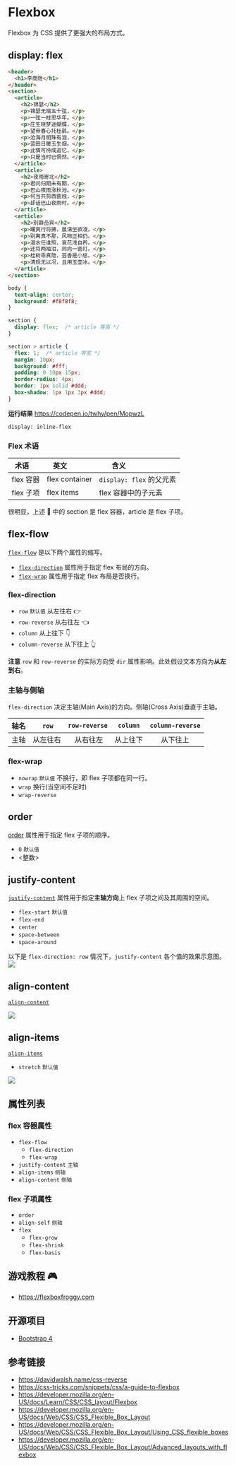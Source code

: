 # Flexbox

Flexbox 为 CSS 提供了更强大的布局方式。

## display: flex
```html
<header>
  <h1>李商隐</h1>
</header>
<section>
  <article>
    <h2>锦瑟</h2>
    <p>锦瑟无端五十弦，</p>
    <p>一弦一柱思华年。</p>
    <p>庄生晓梦迷蝴蝶，</p>
    <p>望帝春心托杜鹃。</p>
    <p>沧海月明珠有泪，</p>
    <p>蓝田日暖玉生烟。</p>
    <p>此情可待成追忆，</p>
    <p>只是当时已惘然。</p>
  </article>
  <article>
    <h2>夜雨寄北</h2>
    <p>君问归期未有期，</p>
    <p>巴山夜雨涨秋池。</p>
    <p>何当共剪西窗烛，</p>
    <p>却话巴山夜雨时。</p>
  </article>
  <article>
    <h2>别薛喦宾</h2>
    <p>曙爽行将拂，晨清坐欲凌。</p>
    <p>别离真不那，风物正相仍。</p>
    <p>漫水任谁照，衰花浅自矜。</p>
    <p>还将两袖泪，同向一窗灯。</p>
    <p>桂树乖真隐，芸香是小惩。</p>
    <p>清规无以况，且用玉壶冰。</p>
  </article>
</section>
```
```css
body {
  text-align: center;
  background: #f8f8f8;
}

section {
  display: flex;  /* article 等高 */
}

section > article {
  flex: 1;  /* article 等宽 */
  margin: 10px;
  background: #fff;
  padding: 0 10px 15px;
  border-radius: 4px;
  border: 1px solid #ddd;
  box-shadow: 1px 1px 3px #ddd;
}
```
**运行结果** https://codepen.io/twhy/pen/MopwzL

`display: inline-flex`

### Flex 术语
| 术语      | 英文            | 含义                     |
|----------|-----------------|-------------------------|
| flex 容器 |  flex container | `display: flex` 的父元素 |
| flex 子项 |  flex items     | flex 容器中的子元素       |

很明显，上述 🌰 中的 section 是 flex 容器，article 是 flex 子项。

## flex-flow
[`flex-flow`](https://developer.mozilla.org/en-US/docs/Web/CSS/flex-flow) 是以下两个属性的缩写。
* [`flex-direction`](https://developer.mozilla.org/en-US/docs/Web/CSS/flex-direction) 属性用于指定 flex 布局的方向。
* [`flex-wrap`](https://developer.mozilla.org/en-US/docs/Web/CSS/flex-wrap) 属性用于指定 flex 布局是否换行。

### flex-direction
* `row` `默认值` 从左往右 👉 
* `row-reverse` 从右往左 👈
* `column` 从上往下 👇
* `column-reverse` 从下往上 👆

**注意** `row` 和 `row-reverse` 的实际方向受 `dir` 属性影响。此处假设文本方向为**从左到右**。

### 主轴与侧轴
`flex-direction` 决定主轴(Main Axis)的方向。侧轴(Cross Axis)垂直于主轴。

| 轴名 |  `row`  | `row-reverse` | `column` | `column-reverse`|
|-----|:-------:|:-------------:|:--------:|:----------------:|
| 主轴 | 从左往右 |  从右往左       |  从上往下 |     从下往上      |


### flex-wrap
* `nowrap` `默认值` 不换行，即 flex 子项都在同一行。
* `wrap` 换行(当空间不足时)
* `wrap-reverse` 

## order
[order](https://developer.mozilla.org/en-US/docs/Web/CSS/order) 属性用于指定 flex 子项的顺序。
* `0` `默认值`
* <整数>

## justify-content
[`justify-content`](https://developer.mozilla.org/en-US/docs/Web/CSS/justify-content) 属性用于指定**主轴方向**上 flex 子项之间及其周围的空间。
* `flex-start` `默认值`
* `flex-end`
* `center`
* `space-between`
* `space-around`

以下是 `flex-direction: row` 情况下，`justify-content` 各个值的效果示意图。  
![](https://css-tricks.com/wp-content/uploads/2013/04/justify-content.svg)

## align-content
[`align-content`](https://developer.mozilla.org/en-US/docs/Web/CSS/align-content)

![](https://css-tricks.com/wp-content/uploads/2013/04/align-content.svg)

## align-items
[`align-items`](https://developer.mozilla.org/en-US/docs/Web/CSS/align-items)
* `stretch` `默认值`

![](https://css-tricks.com/wp-content/uploads/2014/05/align-items.svg)

## 属性列表
### flex 容器属性
* `flex-flow`
  * `flex-direction`
  * `flex-wrap`
* `justify-content` `主轴`
* `align-items` `侧轴`
* `align-content` `侧轴`

### flex 子项属性
* `order`
* `align-self` `侧轴`
* `flex`
  * `flex-grow`
  * `flex-shrink`
  * `flex-basis`

## 游戏教程 🎮
* https://flexboxfroggy.com

## 开源项目
* [Bootstrap 4](http://getbootstrap.com)

## 参考链接
* https://davidwalsh.name/css-reverse
* https://css-tricks.com/snippets/css/a-guide-to-flexbox
* https://developer.mozilla.org/en-US/docs/Learn/CSS/CSS_layout/Flexbox
* https://developer.mozilla.org/en-US/docs/Web/CSS/CSS_Flexible_Box_Layout
* https://developer.mozilla.org/en-US/docs/Web/CSS/CSS_Flexible_Box_Layout/Using_CSS_flexible_boxes
* https://developer.mozilla.org/en-US/docs/Web/CSS/CSS_Flexible_Box_Layout/Advanced_layouts_with_flexbox
